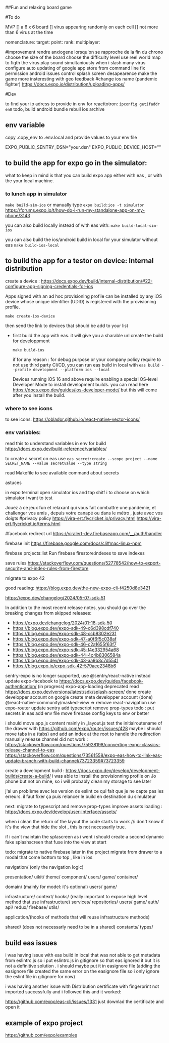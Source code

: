 ##Fun and relaxing board game

#To do

MVP
[] a 6 x 6 board
[] virus appearing randomly on each cell
[] not more than 6 virus at the time

nomenclature:
target:
point:
rank:
multiplayer:

#improvement
rendre anxiogene lorsqu'on se rapproche de la fin du chrono
choose the size of the board
choose the difficulty level
use reel world map to figth the virus
play sound simultaniously when i slash many virus
configure auto updating of google app store from command line
fix permission android issues
control splash screen desapearence
make the game more insteresting with geo feedback
#change ios name (pandemic fighter)
https://docs.expo.io/distribution/uploading-apps/

#Dev

to find your ip adress to provide in env for reacttotron: `ipconfig getifaddr en0`
todo, build android bundle rebuil ios archive

## env variable

copy .copy_env to .env.local and provide values to your env file

EXPO_PUBLIC_SENTRY_DSN="your.dsn"
EXPO_PUBLIC_DEVICE_HOST=""

## to build the app for expo go in the simulator:

what to keep in mind is that you can build expo app either with eas , or with the your local machine.

### to lunch app in simulator

`make build-sim-ios`
or manually type `expo build:ios -t simulator`
https://forums.expo.io/t/how-do-i-run-my-standalone-app-on-my-phone/3143

you can also build locally instead of with eas with:
`make build-local-sim-ios`

you can also build the ios/android build in local for your simulator without eas
`make build-ios-local`

## to build the app for a testor on device: Internal distribution

create a device : https://docs.expo.dev/build/internal-distribution/#22-configure-app-signing-credentials-for-ios

Apps signed with an ad hoc provisioning profile can be installed by any iOS device whose unique identifier (UDID) is registered with the provisioning profile.

`make create-ios-device`

then send the link to devices that should be add to your list

- first build the app with eas. it will give you a sharable url
  create the build for developpment

  `make build-ios`

  if for any reason : for debug purpose or your company policy require to not use third party CI/CD, you can run eas build in local with
  `eas build --profile development --platform ios --local`

  Devices running iOS 16 and above require enabling a special OS-level Developer Mode to install development builds. you can read here https://docs.expo.dev/guides/ios-developer-mode/ but this will come after you install the build.

### where to see icons

to see icons: https://oblador.github.io/react-native-vector-icons/

### env variables:

read this to understand variables in env for build
https://docs.expo.dev/build-reference/variables/

to create a secret on eas use
`eas secret:create --scope project --name SECRET_NAME --value secretvalue --type string`

read Makefile to see available command about secrets

astuces

in expo terminal open simulator ios and tap shitf i to choose on which simulator i want to test

Jouez à ce jeux fun et relaxant qui vous fait combattre une pandemie, et challenger vos amis , depuis votre canapé ou dans le métro , juste avec vos doigts
#privacy policy
https://vira-ert.flycricket.io/privacy.html
https://vira-ert.flycricket.io/terms.html

#facebook redirect url
https://viralert-dev.firebaseapp.com/__/auth/handler

firebase init
https://firebase.google.com/docs/cli#mac-linux-npm

firebase projects:list
Run firebase firestore:indexes to save indexes

save rules https://stackoverflow.com/questions/52778542/how-to-export-security-and-index-rules-from-firestore

migrate to expo 42

good reading:
https://blog.expo.dev/the-new-expo-cli-f4250d8e3421

https://expo.dev/changelog/2024/05-07-sdk-51

In addition to the most recent release notes, you should go over the breaking changes from skipped releases:

- https://expo.dev/changelog/2024/01-18-sdk-50
- https://blog.expo.dev/expo-sdk-49-c6d398cdf740
- https://blog.expo.dev/expo-sdk-48-ccb8302e231
- https://blog.expo.dev/expo-sdk-47-a0f6f5c038af
- https://blog.expo.dev/expo-sdk-46-c2a1655f63f7
- https://blog.expo.dev/expo-sdk-45-f4e332954a68
- https://blog.expo.dev/expo-sdk-44-4c4b8306584a
- https://blog.expo.dev/expo-sdk-43-aa9b3c7d5541
- https://blog.expo.io/expo-sdk-42-579aee2348b6

sentry-expo is no longer supported, use @sentry/react-native instead
update expo-facebook to https://docs.expo.dev/guides/facebook-authentication/ (in progress)
expo-app-loading deprecated read https://docs.expo.dev/versions/latest/sdk/splash-screen/ done
create developper account on google
create meta developper account (done)
@react-native-community/masked-view =>
remove react-navigation
use expo-router
update sentry
add typescript
remove prop-types
todo : put secrets in eas
add env file
move firebase config keys to env or better

i should move app.js content mainly in \_layout.js
test the initialroutename of the drawer with https://github.com/expo/router/issues/428
maybe i should move tabs in a (tabs) and add an index at the root to handle the redirection manually
release channel did not work : https://stackoverflow.com/questions/75928198/converting-expo-classics-release-channel-to-eas
https://stackoverflow.com/questions/73561558/expo-eas-how-to-link-eas-update-branch-with-build-channel/73723359#73723359

create a development build : https://docs.expo.dev/develop/development-builds/create-a-build/
i was able to install the provisionning profile on Jo phone but not on mine, so i will probably clean my storage to see later

j'ai un problème avec les version de eslint ce qui fait que je ne capte pas les erreurs.
il faut fixer ça puis relancer le build en destination du simulateur

next: migrate to typescript and remove prop-types
improve assets loading : https://docs.expo.dev/develop/user-interface/assets/

when i clean the return of the layout the code starts to work
//i don't know if it's the view that hide the slot , this is not necessarily true.

if i can't maintain the splascreen as i went i should create a second dynamic fake splashscreen that fuse into the view at start

todo: migrate to native firebase later in the project
migrate from drawer to a modal that come bottom to top , like in ios

navigation/ (only the navigation logic)

presentation/
uikit/
theme/
component/
users/
game/
container/

domain/ (mainly for model: it's optional)
users/
game/

infrastructure/
context/
hooks/ (really important to expose high level method that use infrastructure)
services/
repositories/
users/
game/
auth/
api/
redux/
firebase/
utils/

application/(hooks of methods that will reuse infrastructure methods)

shared/ (does not necessarly need to be in a shared)
constants/
types/

## build eas issues

i was having issue with eas build in local that was not able to get metadata from eslintrc.js so i put eslintrc.js in gitignore so that eas ignored it but it is not a definitive solution . i should maybe put it in easignore file (adding the easignore file created the same error on the easignore file so i only ignore the eslint file in gitignore for now)

i was having another issue with Distribution certificate with fingerprint not imported successfully and i followed this and it worked:

https://github.com/expo/eas-cli/issues/1331
just downlad the certificate and open it

## example of expo project

https://github.com/expo/examples
